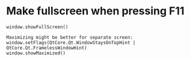 # Make fullscreen when pressing F11
    window.showFullScreen()

    Maximizing might be better for separate screen:
    window.setFlags(QtCore.Qt.WindowStaysOnTopHint | QtCore.Qt.FramelessWindowHint)
    window.showMaximized()

